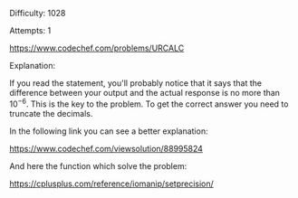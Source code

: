 Difficulty: 1028

Attempts: 1

https://www.codechef.com/problems/URCALC

Explanation:

If you read the statement, you'll probably notice that it says that the difference
between your output and the actual response is no more than $10^{-6}$. This is the key
to the problem. To get the correct answer you need to truncate the decimals.

In the following link you can see a better explanation:

https://www.codechef.com/viewsolution/88995824

And here the function which solve the problem:

https://cplusplus.com/reference/iomanip/setprecision/
